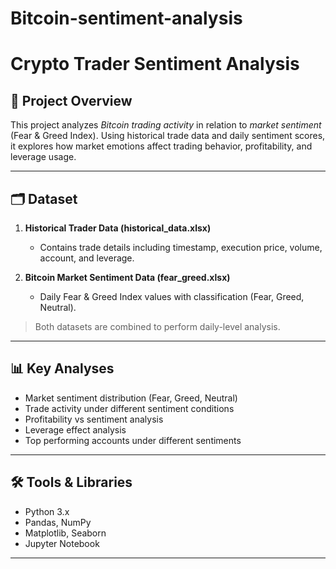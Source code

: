 # Bitcoin-sentiment-analysis
# Crypto Trader Sentiment Analysis

## 📌 Project Overview
This project analyzes *Bitcoin trading activity* in relation to *market sentiment* (Fear & Greed Index). Using historical trade data and daily sentiment scores, it explores how market emotions affect trading behavior, profitability, and leverage usage.

---

## 🗂 Dataset
1. **Historical Trader Data (historical_data.xlsx)**  
   - Contains trade details including timestamp, execution price, volume, account, and leverage.

2. **Bitcoin Market Sentiment Data (fear_greed.xlsx)**  
   - Daily Fear & Greed Index values with classification (Fear, Greed, Neutral).

> Both datasets are combined to perform daily-level analysis.

---

## 📊 Key Analyses
- Market sentiment distribution (Fear, Greed, Neutral)  
- Trade activity under different sentiment conditions  
- Profitability vs sentiment analysis  
- Leverage effect analysis  
- Top performing accounts under different sentiments  

---

## 🛠 Tools & Libraries
- Python 3.x  
- Pandas, NumPy  
- Matplotlib, Seaborn  
- Jupyter Notebook  

---

